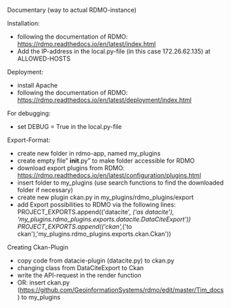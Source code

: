 Documentary (way to actual RDMO-instance)

Installation: 
- following the documentation of RDMO: https://rdmo.readthedocs.io/en/latest/index.html
- Add the IP-address in the local.py-file (in this case 172.26.62.135) at ALLOWED-HOSTS

Deployment:
- install Apache
- following the documentation of RDMO: https://rdmo.readthedocs.io/en/latest/deployment/index.html

For debugging:
- set DEBUG = True in the local.py-file

Export-Format:
- create new folder in rdmo-app, named my_plugins
- create empty file” __init__.py” to make folder accessible for RDMO
- download export plugins from RDMO: https://rdmo.readthedocs.io/en/latest/configuration/plugins.html
- insert folder to my_plugins (use search functions to find the downloaded folder if necessary)
- create new plugin ckan.py in my_plugins/rdmo_plugins/export
- add Export possibilities to RDMO via the following lines:
PROJECT_EXPORTS.append(('datacite', _('as datacite'), 'my_plugins.rdmo_plugins.exports.datacite.DataCiteExport'))
PROJECT_EXPORTS.append(('ckan',_('to ckan'),'my_plugins.rdmo_plugins.exports.ckan.Ckan')) 

Creating Ckan-Plugin
- copy code from datacie-plugin (datacite.py) to ckan.py
- changing class from DataCiteExport to Ckan
- write the API-request in the render function
- OR: insert ckan.py (https://github.com/GeoinformationSystems/rdmo/edit/master/Tim_docs) to my_plugins

